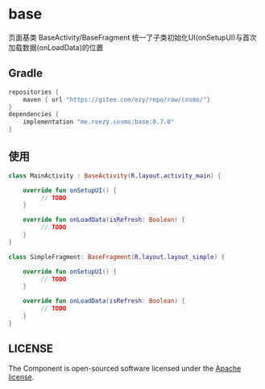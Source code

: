 # base

页面基类 BaseActivity/BaseFragment 统一了子类初始化UI(onSetupUI)与首次加载数据(onLoadData)的位置

## Gradle

``` groovy
repositories {
    maven { url "https://gitee.com/ezy/repo/raw/cosmo/"}
}
dependencies {
    implementation "me.reezy.cosmo:base:0.7.0"
}
```
## 使用

```kotlin
class MainActivity : BaseActivity(R.layout.activity_main) {

    override fun onSetupUI() {
         // TODO
    }

    override fun onLoadData(isRefresh: Boolean) {
         // TODO
    }
}

class SimpleFragment: BaseFragment(R.layout.layout_simple) {

    override fun onSetupUI() {
         // TODO
    }

    override fun onLoadData(isRefresh: Boolean) {
         // TODO
    }
}
```

## LICENSE

The Component is open-sourced software licensed under the [Apache license](LICENSE).